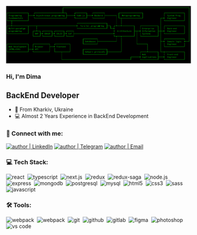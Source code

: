 <img src="https://github.com/Pustrik/Pustrik/blob/main/assets/cover.png">

### Hi, I'm Dima

## BackEnd Developer

- 🌇 From Kharkiv, Ukraine
- 💻 Almost 2 Years Experience in BackEnd Development

### 🤝 Connect with me:

[<img alt="author | LinkedIn" src="https://img.shields.io/badge/linkedin-0077B5.svg?&style=for-the-badge&logo=linkedin&logoColor=fff" />][linkedin]
[<img alt="author | Telegram" src="https://img.shields.io/badge/telegram-0088cc.svg?&style=for-the-badge&logo=telegram&logoColor=fff" />][telegram]
[<img alt="author | Email" src="https://img.shields.io/badge/email-C21325.svg?&style=for-the-badge&logo=gmail&logoColor=fff" />][email]

### 💻 Tech Stack:

<img alt="react" src="https://img.shields.io/badge/react-6c33a4.svg?&style=for-the-badge&logo=react&logoColor=fff&logoWidth=20&labelColor=7437B0" />&nbsp;
<img alt="typescript" src="https://img.shields.io/badge/typescript-6c33a4.svg?&style=for-the-badge&logo=typescript&logoColor=fff&logoWidth=20&labelColor=7437B0" />&nbsp;
<img alt="next.js"  src="https://img.shields.io/badge/next.js-6c33a4.svg?&style=for-the-badge&logo=next.js&logoColor=fff&logoWidth=20&labelColor=7437B0" />&nbsp;
<img alt="redux"  src="https://img.shields.io/badge/redux-6c33a4.svg?&style=for-the-badge&logo=redux&logoColor=fff&logoWidth=20&labelColor=7437B0"  />&nbsp;
<img alt="redux-saga"  src="https://img.shields.io/badge/redux saga-6c33a4.svg?&style=for-the-badge&logo=redux-saga&logoColor=fff&logoWidth=20&labelColor=7437B0"  />&nbsp;
<img alt="node.js"  src="https://img.shields.io/badge/node.js-6c33a4.svg?&style=for-the-badge&logo=node.js&logoColor=fff&logoWidth=20&labelColor=7437B0"  />&nbsp;
<img alt="express"  src="https://img.shields.io/badge/express-6c33a4.svg?&style=for-the-badge&logo=express&logoColor=fff&logoWidth=20&labelColor=7437B0"  />&nbsp;
<img alt="mongodb"  src="https://img.shields.io/badge/mongodb-6c33a4.svg?&style=for-the-badge&logo=mongodb&logoColor=fff&logoWidth=20&labelColor=7437B0"  />&nbsp;
<img alt="postgresql"  src="https://img.shields.io/badge/postgresql-6c33a4.svg?&style=for-the-badge&logo=postgresql&logoColor=fff&logoWidth=20&labelColor=7437B0"  />&nbsp;
<img alt="mysql"  src="https://img.shields.io/badge/mysql-6c33a4.svg?&style=for-the-badge&logo=mysql&logoColor=fff&logoWidth=20&labelColor=7437B0"  />&nbsp;
<img alt="html5"  src="https://img.shields.io/badge/html-6c33a4.svg?&style=for-the-badge&logo=html5&logoColor=fff&logoWidth=20&labelColor=7437B0"  />&nbsp;
<img alt="css3"  src="https://img.shields.io/badge/css-6c33a4.svg?&style=for-the-badge&logo=css3&logoColor=fff&logoWidth=20&labelColor=7437B0"  />&nbsp;
<img alt="sass"  src="https://img.shields.io/badge/sass-6c33a4.svg?&style=for-the-badge&logo=sass&logoColor=fff&logoWidth=20&labelColor=7437B0"  />&nbsp;
<img alt="javascript"  src="https://img.shields.io/badge/javascript-6c33a4.svg?&style=for-the-badge&logo=javascript&logoColor=fff&logoWidth=20&labelColor=7437B0"  />&nbsp;

### 🛠 Tools:

<img alt="webpack"  src="https://img.shields.io/badge/webpack-6c33a4.svg?&style=for-the-badge&logo=webpack&logoColor=fff&logoWidth=20&labelColor=7437B0"  />&nbsp;
<img alt="webpack"  src="https://img.shields.io/badge/azure devops-6c33a4.svg?&style=for-the-badge&logo=azure-devops&logoColor=fff&logoWidth=20&labelColor=7437B0"  />&nbsp;
<img alt="git"  src="https://img.shields.io/badge/git-6c33a4.svg?&style=for-the-badge&logo=git&logoColor=fff&logoWidth=20&labelColor=7437B0"  />&nbsp;
<img alt="github"  src="https://img.shields.io/badge/github-6c33a4.svg?&style=for-the-badge&logo=github&logoColor=fff&logoWidth=20&labelColor=7437B0"  />&nbsp;
<img alt="gitlab"  src="https://img.shields.io/badge/gitlab-6c33a4.svg?&style=for-the-badge&logo=gitlab&logoColor=fff&logoWidth=20&labelColor=7437B0"  />&nbsp;
<img alt="figma"  src="https://img.shields.io/badge/figma-6c33a4.svg?&style=for-the-badge&logo=figma&logoColor=fff&logoWidth=20&labelColor=7437B0"  />&nbsp;
<img alt="photoshop"  src="https://img.shields.io/badge/photoshop-6c33a4.svg?&style=for-the-badge&logo=adobe-photoshop&logoColor=fff&logoWidth=20&labelColor=7437B0"  />&nbsp;
<img alt="vs code"  src="https://img.shields.io/badge/vs code-6c33a4.svg?&style=for-the-badge&logo=visual-studio-code&logoColor=fff&logoWidth=20&labelColor=7437B0"  />

[linkedin]: https://www.linkedin.com/in/peter-ilyash/
[telegram]: https://t.me/pustrik
[email]: mailto:dmitrypustovalov2000@gmail.com
